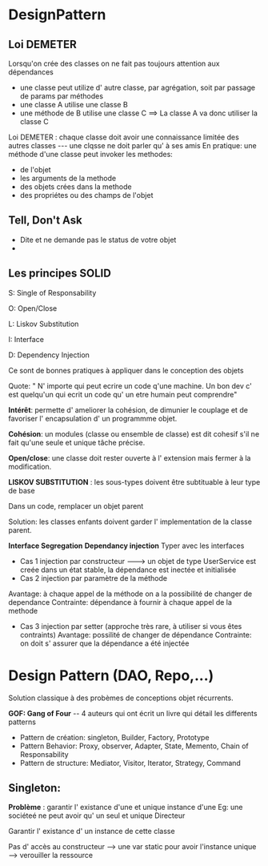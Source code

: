 # DesignPattern

## Loi DEMETER
Lorsqu'on crée des classes on ne fait pas toujours attention aux dépendances
- une classe peut utilize d' autre classe, par agrégation, soit par passage de params par méthodes
- une classe A utilise une classe B
- une méthode de B utilise une classe C ==> La classe A va donc utiliser la classe C

 Loi DEMETER : chaque classe doit avoir une connaissance limitée des autres classes
 --- une clqsse ne doit parler qu' à ses amis
 En pratique: une méthode d'une classe peut invoker les methodes:
 - de l'objet
 - les arguments de la methode
 - des objets crées dans la methode
 - des propriétes ou des champs de l'objet

## Tell, Don't Ask
- Dite et ne demande pas le status de votre objet
- 

## Les principes SOLID 
S: Single of Responsability

O: Open/Close

L: Liskov Substitution

I: Interface

D: Dependency Injection

Ce sont de bonnes pratiques à appliquer dans le conception des objets

Quote: " N' importe qui peut ecrire un code q'une machine. Un bon dev c' est quelqu'un qui ecrit un code qu' un etre humain peut comprendre"

**Intérêt**: permette d' ameliorer la cohésion, de dimunier le couplage et de favoriser l' encapsulation d' un programmme objet.

**Cohésion**: un modules (classe ou ensemble de classe) est dit cohesif s'il ne fait qu'une seule et unique tâche précise.

**Open/close**: une classe doit rester ouverte à l' extension mais fermer à la modification.

**LISKOV SUBSTITUTION** : les sous-types doivent être subtituable à leur type de base

Dans un code, remplacer un objet parent


Solution: les classes enfants doivent garder l' implementation de la classe parent.

**Interface Segregation**
**Dependancy injection** Typer avec les interfaces
- Cas 1  injection par constructeur ---> un objet de type UserService est creée dans un état stable, la dépendance est inectée et initialisée
- Cas 2  injection par paramètre de la méthode

Avantage: à chaque appel de la méthode on a la possibilité de changer de dependance
Contrainte: dépendance à fournir à chaque appel de la methode

- Cas 3 injection par setter (approche très rare, à utiliser si vous êtes contraints)
Avantage: possilité de changer de dépendance
Contrainte: on doit s' assurer que la dépendance a été injectée



# Design Pattern (DAO, Repo,...)
Solution classique à des probèmes de conceptions objet récurrents.

**GOF: Gang of Four** -- 4 auteurs qui ont écrit un livre qui détail les differents patterns

- Pattern de création: singleton, Builder, Factory, Prototype
- Pattern Behavior: Proxy, observer, Adapter, State, Memento, Chain of Responsability
- Pattern de structure: Mediator, Visitor, Iterator, Strategy, Command

## Singleton:
**Problème** : garantir l' existance d'une et unique instance d'une 
Eg: une sociéteé ne peut avoir qu' un seul et unique Directeur 

Garantir l' existance d' un instance de cette classe

Pas d' accès au constructeur --> une var static pour avoir l'instance unique --> verouiller la ressource











